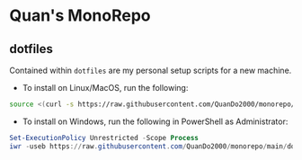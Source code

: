 # Quan's MonoRepo

## dotfiles

Contained within `dotfiles` are my personal setup scripts for a new machine.

- To install on Linux/MacOS, run the following:

```bash
source <(curl -s https://raw.githubusercontent.com/QuanDo2000/monorepo/main/dotfiles/install)
```

- To install on Windows, run the following in PowerShell as Administrator:

```powershell
Set-ExecutionPolicy Unrestricted -Scope Process
iwr -useb https://raw.githubusercontent.com/QuanDo2000/monorepo/main/dotfiles/install.ps1 | iex
```
